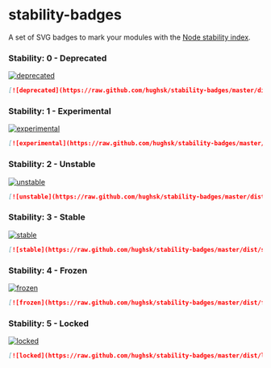 # stability-badges #

A set of SVG badges to mark your modules with the
[Node stability index](http://nodejs.org/api/documentation.html#documentation_stability_index).

### Stability: 0 - Deprecated ###

[![deprecated](https://raw.github.com/hughsk/stability-badges/master/dist/deprecated.svg)](http://nodejs.org/api/documentation.html#documentation_stability_index)

``` markdown
[![deprecated](https://raw.github.com/hughsk/stability-badges/master/dist/deprecated.svg)](http://nodejs.org/api/documentation.html#documentation_stability_index)
```

### Stability: 1 - Experimental ###

[![experimental](https://raw.github.com/hughsk/stability-badges/master/dist/experimental.svg)](http://nodejs.org/api/documentation.html#documentation_stability_index)

``` markdown
[![experimental](https://raw.github.com/hughsk/stability-badges/master/dist/experimental.svg)](http://nodejs.org/api/documentation.html#documentation_stability_index)
```

### Stability: 2 - Unstable ###

[![unstable](https://raw.github.com/hughsk/stability-badges/master/dist/unstable.svg)](http://nodejs.org/api/documentation.html#documentation_stability_index)

``` markdown
[![unstable](https://raw.github.com/hughsk/stability-badges/master/dist/unstable.svg)](http://nodejs.org/api/documentation.html#documentation_stability_index)
```

### Stability: 3 - Stable ###

[![stable](https://raw.github.com/hughsk/stability-badges/master/dist/stable.svg)](http://nodejs.org/api/documentation.html#documentation_stability_index)

``` markdown
[![stable](https://raw.github.com/hughsk/stability-badges/master/dist/stable.svg)](http://nodejs.org/api/documentation.html#documentation_stability_index)
```

### Stability: 4 - Frozen ###

[![frozen](https://raw.github.com/hughsk/stability-badges/master/dist/frozen.svg)](http://nodejs.org/api/documentation.html#documentation_stability_index)

``` markdown
[![frozen](https://raw.github.com/hughsk/stability-badges/master/dist/frozen.svg)](http://nodejs.org/api/documentation.html#documentation_stability_index)
```

### Stability: 5 - Locked ###

[![locked](https://raw.github.com/hughsk/stability-badges/master/dist/locked.svg)](http://nodejs.org/api/documentation.html#documentation_stability_index)

``` markdown
[![locked](https://raw.github.com/hughsk/stability-badges/master/dist/locked.svg)](http://nodejs.org/api/documentation.html#documentation_stability_index)
```
